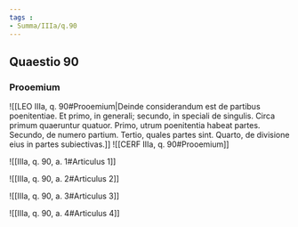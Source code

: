 ```yaml
---
tags : 
- Summa/IIIa/q.90
---
```


## Quaestio 90

### Prooemium

![[LEO IIIa, q. 90#Prooemium|Deinde considerandum est de partibus poenitentiae. Et primo, in generali; secundo, in speciali de singulis. Circa primum quaeruntur quatuor. Primo, utrum poenitentia habeat partes. Secundo, de numero partium. Tertio, quales partes sint. Quarto, de divisione eius in partes subiectivas.]]
![[CERF IIIa, q. 90#Prooemium]]

![[IIIa, q. 90, a. 1#Articulus 1]]

![[IIIa, q. 90, a. 2#Articulus 2]]

![[IIIa, q. 90, a. 3#Articulus 3]]

![[IIIa, q. 90, a. 4#Articulus 4]]

